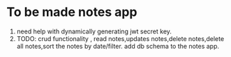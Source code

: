 # To be made notes app

1) need help with dynamically generating jwt secret key.
2) TODO: crud functionality , read notes,updates notes,delete notes,delete all notes,sort the notes by date/filter. add db schema to the notes app.
